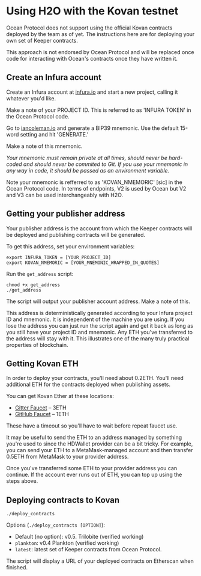 # Using H2O with the Kovan testnet

Ocean Protocol does not support using the official Kovan contracts deployed by the team as of yet. The instructions here are for deploying your own set of Keeper contracts.

This approach is not endorsed by Ocean Protocol and will be replaced once code for interacting with Ocean's contracts once they have written it.


## Create an Infura account

Create an Infura account at [infura.io](https://infura.io) and start a new project, calling it whatever you'd like.

Make a note of your PROJECT ID. This is referred to as 'INFURA TOKEN' in the Ocean Protocol code.

Go to [iancoleman.io](https://iancoleman.io/bip39/#english) and generate a BIP39 mnemonic. Use the default 15-word setting and hit 'GENERATE.'

Make a note of this mnemonic.

*Your mnemonic must remain private at all times, should never be hard-coded and should never be commited to Git. If you use your mnemonic in any way in code, it should be passed as an environment variable.*

Note your mnemonic is refferred to as 'KOVAN_NMEMORIC' \[sic\] in the Ocean Protocol code. In terms of endpoints, V2 is used by Ocean but V2 and V3 can be used interchangeably with H2O. 


## Getting your publisher address

Your publisher address is the account from which the Keeper contracts will be deployed and publishing contracts will be generated.

To get this address, set your environment variables:
```
export INFURA_TOKEN = [YOUR_PROJECT_ID]
export KOVAN_NMEMORIC = [YOUR_MNEMONIC_WRAPPED_IN_QUOTES]
```

Run the `get_address` script:
```
chmod +x get_address
./get_address
```
The script will output your publisher account address. Make a note of this.

This address is deterministically generated according to your Infura project ID and mnemonic. It is independent of the machine you are using. If you lose the address you can just run the script again and get it back as long as you still have your project ID and mnemonic. Any ETH you've transferred to the address will stay with it. This illustrates one of the many truly practical properties of blockchain.


## Getting Kovan ETH

In order to deploy your contracts, you'll need about 0.2ETH. You'll need additional ETH for the contracts deployed when publishing assets.

You can get Kovan Ether at these locations:
- [Gitter Faucet](https://gitter.im/kovan-testnet/faucet) – 3ETH
- [GitHub Faucet](https://faucet.kovan.network/) – 1ETH

These have a timeout so you'll have to wait before repeat faucet use.

It may be useful to send the ETH to an address managed by something you're used to since the HDWallet provider can be a bit tricky. For example, you can send your ETH to a MetaMask-managed account and then transfer 0.5ETH from MetaMask to your provider address.

Once you've transferred some ETH to your provider address you can continue. If the account ever runs out of ETH, you can top up using the steps above.


## Deploying contracts to Kovan

```
./deploy_contracts
```
Options (`./deploy_contracts [OPTION]`):
- Default (no option): v0.5. Trilobite (verified working)
- `plankton`: v0.4 Plankton (verified working)
- `latest`: latest set of Keeper contracts from Ocean Protocol.

The script will display a URL of your deployed contracts on Etherscan when finished.
